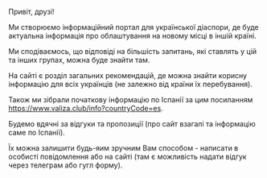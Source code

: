 Привіт, друзі! 

Ми створюємо інформаційний портал для української діаспори, де буде актуальна інформація про облаштування на новому місці в іншій країні.

Ми сподіваємось, що відповіді на більшість запитань, які ставлять у цій та інших групах, можна буде знайти там.

На сайті є розділ загальних рекомендацій, де можна знайти корисну інформацію для всіх українців (не залежно від країни їх перебування).

Також ми зібрали початкову інформацію по Іспанії за цим посиланням https://www.valiza.club/info?countryCode=es.

Будемо вдячні за відгуки та пропозиції (про сайт взагалі та інформацію саме по Іспанії).

Їх можна залишити будь-яим зручним Вам способом - написати в особисті повідомлення або на сайті (там є можливість надати відгук через телеграм або гугл форму).